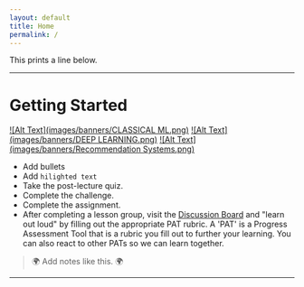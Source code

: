 ```yaml
---
layout: default
title: Home
permalink: /
---
```


This prints a line below.

---

# Getting Started

[![Alt Text](images/banners/CLASSICAL ML.png)](https://mlbible.github.io/classical-ml/)
[![Alt Text](images/banners/DEEP LEARNING.png)](https://mlbible.github.io/deep-learning/)
[![Alt Text](images/banners/Recommendation Systems.png)](https://mlbible.github.io/rec-sys/)

- Add bullets
- Add `hilighted text`
- Take the post-lecture quiz.
- Complete the challenge.
- Complete the assignment.
- After completing a lesson group, visit the [Discussion Board](https://github.com/microsoft/ML-For-Beginners/discussions) and "learn out loud" by filling out the appropriate PAT rubric. A 'PAT' is a Progress Assessment Tool that is a rubric you fill out to further your learning. You can also react to other PATs so we can learn together.

> 🌍 Add notes like this. 🌍

---
